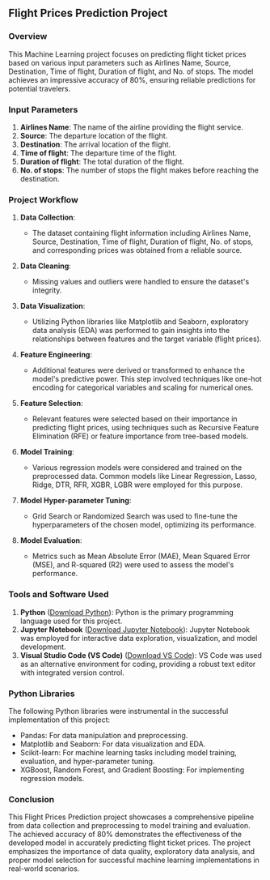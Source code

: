 ## Flight Prices Prediction Project

### Overview

This Machine Learning project focuses on predicting flight ticket prices based on various input parameters such as Airlines Name, Source, Destination, Time of flight, Duration of flight, and No. of stops. The model achieves an impressive accuracy of 80%, ensuring reliable predictions for potential travelers.

### Input Parameters

1. **Airlines Name**: The name of the airline providing the flight service.
2. **Source**: The departure location of the flight.
3. **Destination**: The arrival location of the flight.
4. **Time of flight**: The departure time of the flight.
5. **Duration of flight**: The total duration of the flight.
6. **No. of stops**: The number of stops the flight makes before reaching the destination.

### Project Workflow

1. **Data Collection**:
   - The dataset containing flight information including Airlines Name, Source, Destination, Time of flight, Duration of flight, No. of stops, and corresponding prices was obtained from a reliable source.

2. **Data Cleaning**:
   - Missing values and outliers were handled to ensure the dataset's integrity.

3. **Data Visualization**:
   - Utilizing Python libraries like Matplotlib and Seaborn, exploratory data analysis (EDA) was performed to gain insights into the relationships between features and the target variable (flight prices).

4. **Feature Engineering**:
   - Additional features were derived or transformed to enhance the model's predictive power. This step involved techniques like one-hot encoding for categorical variables and scaling for numerical ones.

5. **Feature Selection**:
   - Relevant features were selected based on their importance in predicting flight prices, using techniques such as Recursive Feature Elimination (RFE) or feature importance from tree-based models.

6. **Model Training**:
   - Various regression models were considered and trained on the preprocessed data. Common models like Linear Regression, Lasso, Ridge, DTR, RFR, XGBR, LGBR were employed for this purpose.

7. **Model Hyper-parameter Tuning**:
   - Grid Search or Randomized Search was used to fine-tune the hyperparameters of the chosen model, optimizing its performance.

8. **Model Evaluation**:
   - Metrics such as Mean Absolute Error (MAE), Mean Squared Error (MSE), and R-squared (R2) were used to assess the model's performance.

### Tools and Software Used

1. **Python** ([Download Python](https://www.python.org/downloads/)): Python is the primary programming language used for this project.
2. **Jupyter Notebook** ([Download Jupyter Notebook](https://jupyter.org/install)): Jupyter Notebook was employed for interactive data exploration, visualization, and model development.
3. **Visual Studio Code (VS Code)** ([Download VS Code](https://code.visualstudio.com/download)): VS Code was used as an alternative environment for coding, providing a robust text editor with integrated version control.

### Python Libraries

The following Python libraries were instrumental in the successful implementation of this project:

- Pandas: For data manipulation and preprocessing.
- Matplotlib and Seaborn: For data visualization and EDA.
- Scikit-learn: For machine learning tasks including model training, evaluation, and hyper-parameter tuning.
- XGBoost, Random Forest, and Gradient Boosting: For implementing regression models.

### Conclusion

This Flight Prices Prediction project showcases a comprehensive pipeline from data collection and preprocessing to model training and evaluation. The achieved accuracy of 80% demonstrates the effectiveness of the developed model in accurately predicting flight ticket prices. The project emphasizes the importance of data quality, exploratory data analysis, and proper model selection for successful machine learning implementations in real-world scenarios.